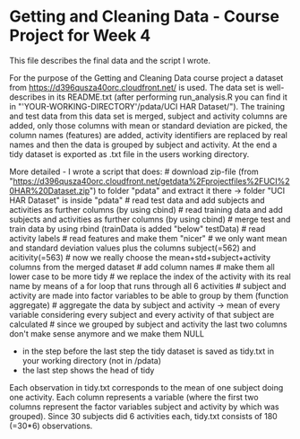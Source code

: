 Getting and Cleaning Data - Course Project for Week 4
=====================================================

This file describes the final data and the script I wrote.

For the purpose of the Getting and Cleaning Data course project a dataset from https://d396qusza40orc.cloudfront.net/ is used. The data set is well-describes in its README.txt (after performing run_analysis.R you can find it in "'YOUR-WORKING-DIRECTORY'/pdata/UCI HAR Dataset/"). The training and test data from this data set is merged, subject and activity columns are added, only those columns with mean or standard deviation are picked, the column names (features) are added, activity identifiers are replaced by real names and then the data is grouped by subject and activity. At the end a tidy dataset is exported as .txt file in the users working directory.

More detailed - I wrote a script that does:
        # download zip-file (from "https://d396qusza40orc.cloudfront.net/getdata%2Fprojectfiles%2FUCI%20HAR%20Dataset.zip") to folder "pdata" and extract it there -> folder "UCI HAR Dataset" is inside "pdata"
        # read test data and add subjects and activities as further columns (by using cbind)
        # read training data and add subjects and activities as further columns (by using cbind)
        # merge test and train data by using rbind (trainData is added "below" testData)
        # read activity labels
        # read features and make them "nicer"
        # we only want mean and standard deviation values plus the columns subject(=562) and acitivity(=563)
        # now we really choose the mean+std+subject+activity columns from the merged dataset
        # add column names
        # make them all lower case to be more tidy
        # we replace the index of the activity with its real name by means of a for loop that runs through all 6 activities
        # subject and activity are made into factor variables to be able to group by them (function aggregate)
        # aggregate the data by subject and activity -> mean of every variable considering every subject and every activity of that subject are calculated
        # since we grouped by subject and activity the last two columns don't make sense anymore and we make them NULL
+ in the step before the last step the tidy dataset is saved as tidy.txt in your working directory (not in /pdata)
+ the last step shows the head of tidy

Each observation in tidy.txt corresponds to the mean of one subject doing one activity. Each column represents a variable (where the first two columns represent the factor variables subject and activity by which was grouped). Since 30 subjects did 6 activities each, tidy.txt consists of 180 (=30*6) observations.